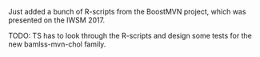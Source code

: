 
Just added a bunch of R-scripts from the BoostMVN project, which
was presented on the IWSM 2017.

TODO: TS has to look through the R-scripts and design some tests for the
new bamlss-mvn-chol family.


